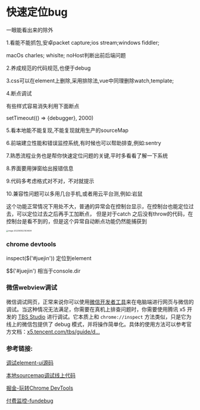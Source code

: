 # 快速定位bug

一眼能看出来的除外

1.看能不能抓包,安卓packet capture;ios stream;windows fiddler;

macOs charles; whislte; noHost判断出前后端问题

2.养成规范的代码规范,也便于debug

3.css可以在element上删除,采用排除法,vue中同理删除watch,template;

4.断点调试

有些样式容易消失利用下面断点

setTimeout(() => {debugger}, 2000)

5.看本地能不能复现,不能复现就用生产的sourceMap

6.前端建立性能和错误监控系统,有时候也可以帮助排查,例如:sentry

7.熟悉流程业务也是帮你快速定位问题的关键,平时多看看了解一下系统

8.界面要用弹窗给出报错信息

9.代码多考虑格式对不对，不对就提示

10.兼容性问题可以多用几台手机,或者用云平台测,例如:岩鼠



这个功能正常情况下用处不大，普通的异常会在控制台显示，在控制台也能定位过去，可以定位过去之后再手工加断点， 但是对于catch 之后没有throw的代码，在控制台是看不到的，但是这个异常自动断点功能仍然能捕获到

<img src="http://image.zhuyuanzheng1.top/image-20220608221634694.png" alt="image-20220608221634694" style="zoom:33%;" />





### chrome devtools

inspect($('#juejin'))  定位到element

$$('#juejin')  相当于console.dir



### 微信webview调试

微信调试网页，正常来说你可以使用[微信开发者工具](https://link.juejin.cn?target=https%3A%2F%2Fmp.weixin.qq.com%2Fdebug%2Fwxadoc%2Fdev%2Fdevtools%2Fdownload.html)来在电脑端进行网页与微信的调试。当这种情况无法满足，你需要在真机上排查问题时，你需要使用腾讯 x5 开发的 [TBS Studio](https://link.juejin.cn?target=https%3A%2F%2Fx5.tencent.com%2Ftbs%2Fguide%2Fdebug%2Fseason1.html) 进行调试。它本质上和 `chrome://inspect` 方法类似，只是它为线上的微信包提供了 debug 模式，并将操作简单化。具体的使用方法可以参考官方文档：[x5.tencent.com/tbs/guide/d…](https://link.juejin.cn?target=https%3A%2F%2Fx5.tencent.com%2Ftbs%2Fguide%2Fdebug%2Fseason1.html)



### 参考链接:

 [调试element-ui源码](https://juejin.cn/post/7023254414009827365)

[本地sourcemap调试线上代码](https://tingsven.com/2019/09/11/Chrome-Devtool-Mapping-Sourcemap.html)

[掘金-玩转Chrome DevTools](https://juejin.cn/post/6844903844573347854)

[付费监控-fundebug](https://www.fundebug.com/)
